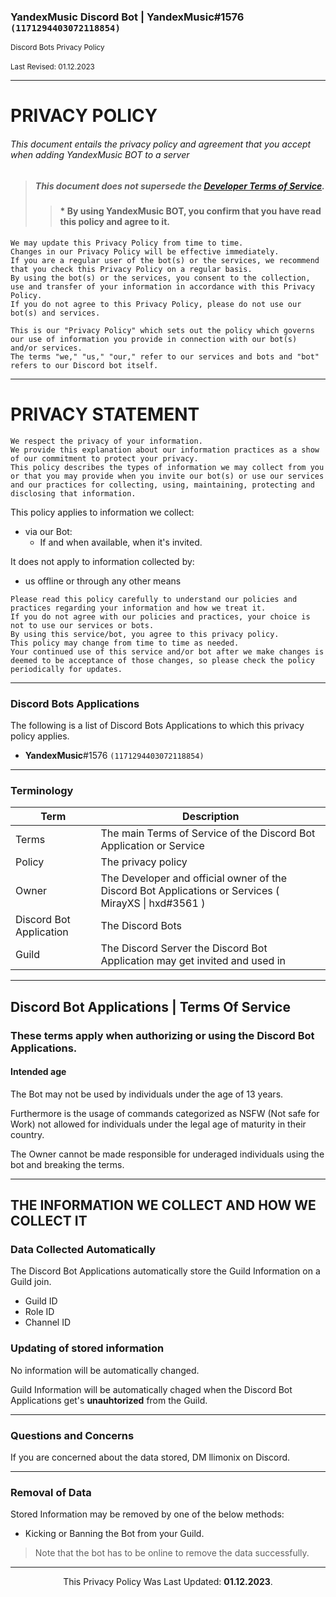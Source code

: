 <h3>YandexMusic Discord Bot | YandexMusic#1576 <code>(1171294403072118854)</code></h3>
<sup>Discord Bots Privacy Policy</sup> <br /> <br />
<sup>Last Revised: 01.12.2023</sup>

___
# PRIVACY POLICY
######  This document entails the privacy policy and agreement that you accept when adding YandexMusic BOT to a server
> ##### This document does not supersede the [Developer Terms of Service](https://discordapp.com/developers/docs/legal).
>> #### * By using YandexMusic BOT, you confirm that you have read this policy and agree to it.

```
We may update this Privacy Policy from time to time.
Changes in our Privacy Policy will be effective immediately.
If you are a regular user of the bot(s) or the services, we recommend that you check this Privacy Policy on a regular basis.
By using the bot(s) or the services, you consent to the collection, use and transfer of your information in accordance with this Privacy Policy.
If you do not agree to this Privacy Policy, please do not use our bot(s) and services.
```

```
This is our "Privacy Policy" which sets out the policy which governs our use of information you provide in connection with our bot(s) and/or services.
The terms "we," "us," "our," refer to our services and bots and "bot" refers to our Discord bot itself.
```

<hr>

# PRIVACY STATEMENT

```
We respect the privacy of your information.
We provide this explanation about our information practices as a show of our commitment to protect your privacy.
This policy describes the types of information we may collect from you or that you may provide when you invite our bot(s) or use our services and our practices for collecting, using, maintaining, protecting and disclosing that information.
```

This policy applies to information we collect:

- via our Bot:
  - If and when available, when it's invited.

It does not apply to information collected by:

- us offline or through any other means

```
Please read this policy carefully to understand our policies and practices regarding your information and how we treat it.
If you do not agree with our policies and practices, your choice is not to use our services or bots.
By using this service/bot, you agree to this privacy policy.
This policy may change from time to time as needed.
Your continued use of this service and/or bot after we make changes is deemed to be acceptance of those changes, so please check the policy periodically for updates.
```

<hr>

### Discord Bots Applications
The following is a list of Discord Bots Applications to which this privacy policy applies.
* **YandexMusic**#1576 `(1171294403072118854)`

<hr>

### Terminology

| Term | Description |
|--------|------------------------------|
| Terms | The main Terms of Service of the Discord Bot Application or Service |
| Policy | The privacy policy |
| Owner | The Developer and official owner of the Discord Bot Applications or Services ( MirayXS \| hxd#3561 ) |
| Discord Bot Application | The Discord Bots |
| Guild | The Discord Server the Discord Bot Application may get invited and used in |

<hr>

## Discord Bot Applications | Terms Of Service
### These terms apply when authorizing or using the Discord Bot Applications.

#### Intended age
The Bot may not be used by individuals under the age of 13 years.

Furthermore is the usage of commands categorized as NSFW (Not safe for Work) not allowed for individuals under the legal age of maturity in their country.

The Owner cannot be made responsible for underaged individuals using the bot and breaking the terms.

<hr>

## THE INFORMATION WE COLLECT AND HOW WE COLLECT IT
### Data Collected Automatically 
The Discord Bot Applications automatically store the Guild Information on a Guild join.
* Guild ID
* Role ID
* Channel ID
  
### Updating of stored information
No information will be automatically changed.

Guild Information will be automatically chaged when the Discord Bot Applications get's **unauhtorized** from the Guild.

<hr>

### Questions and Concerns
If you are concerned about the data stored, DM llimonix on Discord.

<hr>

### Removal of Data

Stored Information may be removed by one of the below methods:

- Kicking or Banning the Bot from your Guild.
> Note that the bot has to be online to remove the data successfully.

------------
<p align="center">
  This Privacy Policy Was Last Updated: 
  <b>01.12.2023</b>.
</p>
